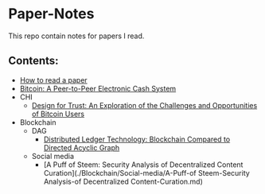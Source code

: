 # Paper-Notes
This repo contain notes for papers I read.

## Contents:
- [How to read a paper](./How-to-read-a-paper.md)
- [Bitcoin: A Peer-to-Peer Electronic Cash System](./Bitcoin.md)
- CHI
    - [Design for Trust: An Exploration of the Challenges and Opportunities of Bitcoin Users](./CHI/Design-for-trust.md)
- Blockchain
    - DAG
        - [Distributed Ledger Technology: Blockchain Compared to Directed Acyclic Graph](./Blockchain/DAG/Blockchain-compared-to-directed-acyclic-graph.md)
    - Social media
        - [A Puff of Steem: Security Analysis of Decentralized Content Curation](./Blockchain/Social-media/A-Puff-of Steem-Security Analysis-of Decentralized Content-Curation.md)


